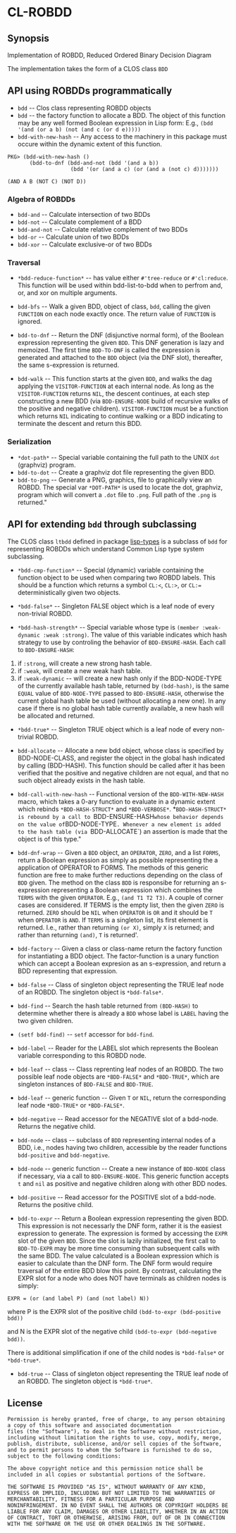 # CL-ROBDD

## Synopsis
Implementation of ROBDD, Reduced Ordered Binary Decision Diagram

The implementation takes the form of a CLOS class `BDD`	


## API using ROBDDs programmatically

* `bdd` -- Clos class representing ROBDD objects
* `bdd` -- the factory function to allocate a BDD.  The object of this function may be any well formed Boolean expression in Lisp form:  E.g., `(bdd '(and (or a b) (not (and c (or d e)))))`
* `bdd-with-new-hash` -- Any access to the machinery in this package must occure within the dynamic extent of this function.
````
PKG> (bdd-with-new-hash ()
       (bdd-to-dnf (bdd-and-not (bdd '(and a b))
			        (bdd '(or (and a c) (or (and a (not c) d)))))))

(AND A B (NOT C) (NOT D))
````

### Algebra of ROBDDs
* `bdd-and` -- Calculate intersection of two BDDs
* `bdd-not` -- Calculate complement of a BDD
* `bdd-and-not` -- Calculate relative complement of two BDDs
* `bdd-or` -- Calculate union of two BDDs
* `bdd-xor` -- Calculate exclusive-or of two BDDs

### Traversal
* `*bdd-reduce-function*` -- has value either  `#'tree-reduce` or `#'cl:reduce`.
This function will be used within bdd-list-to-bdd when to perfrom and, or, and xor on multiple arguments.

* `bdd-bfs` --   Walk a given BDD, object of class, `bdd`, calling the given `FUNCTION` on each node exactly once.
The return value of `FUNCTION` is ignored.

* `bdd-to-dnf` -- Return the DNF (disjunctive normal form), of the Boolean expression representing the
given `BDD`.  This DNF generation is lazy and memoized.  The first time `BDD-TO-DNF` is called
the expression is generated and attached to the `BDD` object (via the DNF slot), 
thereafter, the same s-expression is returned.

* `bdd-walk` --   This function starts at the given `BDD`, and walks the dag applying
the `VISITOR-FUNCTION` at each internal node.  As long as the `VISITOR-FUNCTION`
returns `NIL`, the descent continues, at each step constructing a new BDD
(via `BDD-ENSURE-NODE` build of recursive walks of the positive and negative
children).
`VISITOR-FUNCTION` must be a function which returns `NIL` indicating to continue walking
   or a BDD indicating to terminate the descent and return this BDD.


### Serialization 

* `*dot-path*` -- Special variable containing the full path to the UNIX `dot` (graphviz) program.
* `bdd-to-dot` -- Create a graphviz dot file representing the given BDD.
* `bdd-to-png` -- Generate a PNG, graphics, file to
graphically view an ROBDD.  The special var `*DOT-PATH*` is used to
locate the dot, graphviz, program which will convert a `.dot` file to
`.png`. Full path of the `.png` is returned."


## API for extending `bdd` through subclassing

The CLOS class `ltbdd` defined in package [lisp-types](../lisp-types/README.md) is a subclass of `bdd`
for representing ROBDDs which understand Common Lisp type system subclassing.

* `*bdd-cmp-function*` -- Special (dynamic) variable containing the function object to be used
when comparing two ROBDD labels.  This should be a function which returns a symbol `CL:<`, `CL:>`, or `CL:=` deterministically
given two objects.

* `*bdd-false*` -- Singleton FALSE object which is a leaf node of every non-trivial ROBDD.

* `*bdd-hash-strength*` -- Special variable whose type is `(member :weak-dynamic :weak :strong)`.
The value of this variable indicates which hash strategy to use by controling the behavior of `BDD-ENSURE-HASH`.
Each call to `BDD-ENSURE-HASH`: 
1) if `:strong`, will create a new strong hash table. 
2) if `:weak`, will create a new weak hash table.
3) if `:weak-dynamic` -- will create a new hash only if the BDD-NODE-TYPE of the currently available hash table, returned by `(bdd-hash)`, is the same `EQUAL` value of `BDD-NODE-TYPE` passed to `BDD-ENSURE-HASH`, otherwise the current global hash table be used (without allocating a new one).   In any case if there is no global hash table currently available, a new hash will be allocated and returned.

* `*bdd-true*` -- Singleton TRUE object which is a leaf node of every non-trivial ROBDD.

* `bdd-allocate` -- Allocate a new bdd object, whose class is specified by BDD-NODE-CLASS, and
register the object in the global hash indicated by calling (BDD-HASH).  This function should be
called after it has been verified that the positive and negative children are not equal, and
that no such object already exists in the hash table.

* `bdd-call-with-new-hash` -- Functional version of the
`BDD-WITH-NEW-HASH` macro, which takes a 0-ary function to evaluate in
a dynamic extent which rebinds `*BDD-HASH-STRUCT*` and
`*BDD-VERBOSE*`.  *`BDD-HASH-STRUCT* is rebound by a call to
`BDD-ENSURE-HASH` whose behavior depends on the value of `BDD-NODE-TYPE`.
Whenever a new element is added to the hash table (via `BDD-ALLOCATE`)
an assertion is made that the object is of this type."

* `bdd-dnf-wrap` --  Given a `BDD` object, an `OPERATOR`, `ZERO`, and a list `FORMS`,
return a Boolean expression as simply as possible representing the a application of
OPERATOR to FORMS.  The methods of this generic function are free to make further
reductions depending on the class of `BDD` given.
The method on the class `BDD` is responsibe for returning
an s-expression representing a Boolean expression
which combines the `TERMS` with the given `OPERATOR`.  E.g., `(and T1 T2 T3)`.
A couple of corner cases are considered.  If TERMS is the empty list, then
the given `ZERO` is returned.   `ZERO` should be `NIL` when `OPERATOR` is `OR` and it should
be `T` when `OPERATOR` is `AND`.  If `TERMS` is a singleton list, its first element is returned.
I.e., rather than returning `(or X)`, simply `X` is returned; and rather than returning `(and)`,
`T` is returned'.

* `bdd-factory` -- Given a class or class-name return the factory function for instantiating a BDD object.
The factor-function is a unary function which can accept a Boolean expresion as an s-expression,
and return a BDD representing that expression.

* `bdd-false` -- Class of singleton object representing the TRUE leaf node of an ROBDD.  The singleton object is `*bdd-false*`.

* `bdd-find` -- Search the hash table returned from `(BDD-HASH)` to determine
whether there is already a `BDD` whose label is `LABEL` having
the two given children.

* `(setf bdd-find)` -- `setf` accessor for `bdd-find`.

* `bdd-label` -- Reader for the LABEL slot which represents the Boolean variable corresponding to this ROBDD node.

* `bdd-leaf` -- class -- Class reprenting leaf nodes of an ROBDD.  The two possible leaf
node objects are `*BDD-FALSE*` and `*BDD-TRUE*`, which are singleton instances of
`BDD-FALSE` and `BDD-TRUE`.

* `bdd-leaf` -- generic function -- Given `T` or `NIL`, return the corresponding leaf node `*BDD-TRUE*` or `*BDD-FALSE*`.

* `bdd-negative` -- Read accessor for the NEGATIVE slot of a bdd-node.  Returns the negative child.

* `bdd-node` -- class -- subclass of `BDD` representing internal nodes of a BDD, i.e., nodes having
two children, accessible by the reader functions `bdd-positive` and `bdd-negative`.

* `bdd-node` -- generic function -- Create a new instance of
`BDD-NODE` class if necessary, via a call to `BDD-ENSURE-NODE`.  This
generic function accepts `t` and `nil` as positive and negative children
along with other BDD nodes.

* `bdd-positive` --  Read accessor for the POSITIVE slot of a bdd-node.  Returns the positive child.

* `bdd-to-expr` -- Return a Boolean expression representing the given BDD.  This expression is not
necessarly the DNF form, rather it is the easiest expression to generate.  The expression
is formed by accessing the `EXPR` slot of the given `BDD`.  Since the slot is lazily 
initialized, the first call to `BDD-TO-EXPR` may be more time consuming than subsequent
calls with the same BDD.
The value calculated is a Boolean expression which is easier to calculate
than the DNF form.   The DNF form would require traversal of the entire BDD
blow this point.  By contrast, calculating the EXPR slot for a node who
does NOT have terminals as children nodes is simply:

`EXPR = (or (and label P) (and (not label) N))`

where P is the EXPR slot of the positive child `(bdd-to-expr (bdd-positive bdd))`

and N is the EXPR slot of the negative child `(bdd-to-expr (bdd-negative bdd))`.
  
There is additional simplification if one of the child nodes is `*bdd-false*`
or `*bdd-true*`.

* `bdd-true` -- Class of singleton object representing the TRUE leaf node of an ROBDD. The singleton object is `*bdd-true*`.


## License

```
Permission is hereby granted, free of charge, to any person obtaining
a copy of this software and associated documentation
files (the "Software"), to deal in the Software without restriction,
including without limitation the rights to use, copy, modify, merge,
publish, distribute, sublicense, and/or sell copies of the Software,
and to permit persons to whom the Software is furnished to do so,
subject to the following conditions:

The above copyright notice and this permission notice shall be
included in all copies or substantial portions of the Software.

THE SOFTWARE IS PROVIDED "AS IS", WITHOUT WARRANTY OF ANY KIND,
EXPRESS OR IMPLIED, INCLUDING BUT NOT LIMITED TO THE WARRANTIES OF
MERCHANTABILITY, FITNESS FOR A PARTICULAR PURPOSE AND
NONINFRINGEMENT. IN NO EVENT SHALL THE AUTHORS OR COPYRIGHT HOLDERS BE
LIABLE FOR ANY CLAIM, DAMAGES OR OTHER LIABILITY, WHETHER IN AN ACTION
OF CONTRACT, TORT OR OTHERWISE, ARISING FROM, OUT OF OR IN CONNECTION
WITH THE SOFTWARE OR THE USE OR OTHER DEALINGS IN THE SOFTWARE.
```
